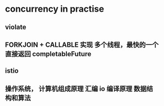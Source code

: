 # concurrency in practise

## violate 

## FORKJOIN + CALLABLE 实现 多个线程，最快的一个直接返回 completableFuture 

## istio

## 操作系统， 计算机组成原理  汇编 io 编译原理 数据结构和算法